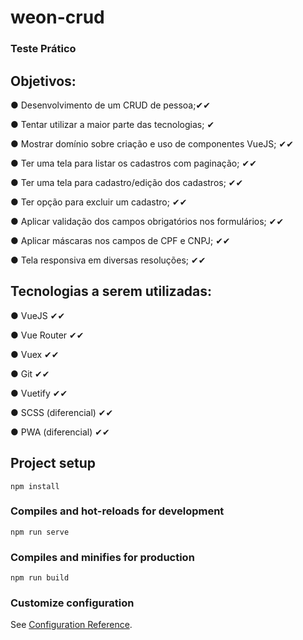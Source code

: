 # weon-crud
### Teste Prático

## Objetivos:

● Desenvolvimento de um CRUD de pessoa;✔✔

● Tentar utilizar a maior parte das tecnologias; ✔

● Mostrar domínio sobre criação e uso de componentes VueJS; ✔✔

● Ter uma tela para listar os cadastros com paginação; ✔✔

● Ter uma tela para cadastro/edição dos cadastros; ✔✔

● Ter opção para excluir um cadastro; ✔✔

● Aplicar validação dos campos obrigatórios nos formulários; ✔✔

● Aplicar máscaras nos campos de CPF e CNPJ; ✔✔

● Tela responsiva em diversas resoluções; ✔✔

## Tecnologias a serem utilizadas:
● VueJS ✔✔

● Vue Router ✔✔

● Vuex ✔✔

● Git ✔✔

● Vuetify ✔✔

● SCSS (diferencial) ✔✔

● PWA (diferencial) ✔✔


## Project setup
```
npm install
```

### Compiles and hot-reloads for development
```
npm run serve
```

### Compiles and minifies for production
```
npm run build
```

### Customize configuration
See [Configuration Reference](https://cli.vuejs.org/config/).
